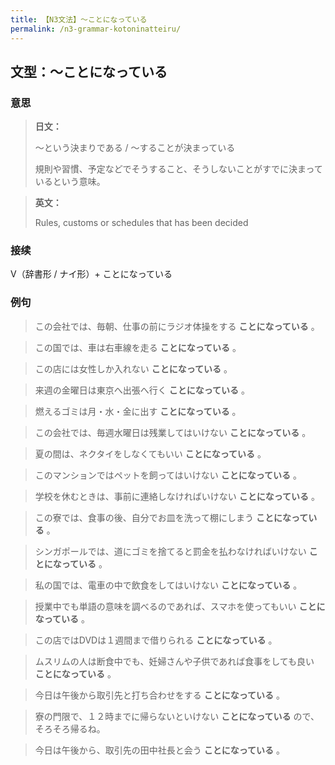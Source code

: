 ```yaml
---
title: 【N3文法】〜ことになっている
permalink: /n3-grammar-kotoninatteiru/
---
```


## 文型：〜ことになっている

### 意思

> **日文：**
> 
> ～という決まりである / 〜することが決まっている
> 
> 規則や習慣、予定などでそうすること、そうしないことがすでに決まっているという意味。


> **英文：**
> 
> Rules, customs or schedules that has been decided


### 接续

V（辞書形 / ナイ形）+ ことになっている

### 例句

> この会社では、毎朝、仕事の前にラジオ体操をする **ことになっている** 。

> この国では、車は右車線を走る **ことになっている** 。

> この店には女性しか入れない **ことになっている** 。

> 来週の金曜日は東京へ出張へ行く **ことになっている** 。

> 燃えるゴミは月・水・金に出す **ことになっている** 。

> この会社では、毎週水曜日は残業してはいけない **ことになっている** 。

> 夏の間は、ネクタイをしなくてもいい **ことになっている** 。

> このマンションではペットを飼ってはいけない **ことになっている** 。

> 学校を休むときは、事前に連絡しなければいけない **ことになっている** 。

> この寮では、食事の後、自分でお皿を洗って棚にしまう **ことになっている** 。

> シンガポールでは、道にゴミを捨てると罰金を払わなければいけない **ことになっている** 。

> 私の国では、電車の中で飲食をしてはいけない **ことになっている** 。

> 授業中でも単語の意味を調べるのであれば、スマホを使ってもいい **ことになっている** 。

> この店ではDVDは１週間まで借りられる **ことになっている** 。

> ムスリムの人は断食中でも、妊婦さんや子供であれば食事をしても良い **ことになっている** 。

> 今日は午後から取引先と打ち合わせをする **ことになっている** 。

> 寮の門限で、１２時までに帰らないといけない **ことになっている** ので、そろそろ帰るね。

> 今日は午後から、取引先の田中社長と会う **ことになっている** 。

